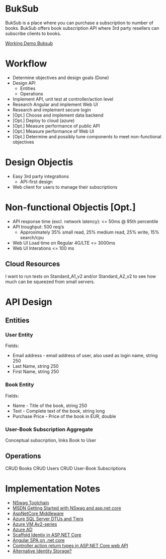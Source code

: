 # BukSub

BukSub is a place where you can purchase a subscription to number of books.
BukSub offers book subscription API where 3rd party resellers can subscribe clients to books.

[Working Demo Buksub](https://buksub.azurewebsites.net/)

# Workflow

* Determine objectives and design goals (Done)
* Design API
  * Entities
  * Operations
* Implement API, unit test at controller/action level
* Research Angular and implement Web UI
* Research and implement secure login
* [Opt.] Choose and implement data backend
* [Opt.] Deploy to cloud (azure)
* [Opt.] Measure performance of public API
* [Opt.] Measure performance of Web UI
* [Opt.] Determine and possibly tune components to meet non-functional objectives

# Design Objectis

* Easy 3rd party integrations
  * API-first design
* Web client for users to manage their subscriptions

# Non-functional Objectis [Opt.]

* API response time (excl. network latency): <= 50ms @ 95th percentile
* API troughput: 500 req/s
  * Approximately 35% small read, 25% medium read, 25% write, 15% search/cpu
* Web UI Load time on Regular 4G/LTE <= 3000ms 
* Web UI Interations <= 100 ms

## Cloud Resources

I want to run tests on Standard_A1_v2 and/or Standard_A2_v2 to see how much can be squeezed from small servers.
 
# API Design

## Entities

### User Entity

Fields:
* Email address - email address of user, also used as login name, string 250
* Last Name, string 250
* First Name, string 250

### Book Entity

Fields:
* Name - Title of the book, string 250
* Text - Complete text of the book, string long
* Purchase Price - Price of the book in EUR, double

### User-Book Subscription Aggregate

Conceptual subscription, links Book to User

## Operations

CRUD Books
CRUD Users
CRUD User-Book Subscriptions

# Implementation Notes

* [NSwag Toolchain](https://github.com/RicoSuter/NSwag)
* [MSDN Getting Started with NSwag and asp.net core](https://docs.microsoft.com/en-us/aspnet/core/tutorials/getting-started-with-nswag?view=aspnetcore-3.1&tabs=visual-studio)
* [AspNetCore Middleware](https://github.com/RicoSuter/NSwag/wiki/AspNetCore-Middleware)
* [Azure SQL Server DTUs and Tiers](https://docs.microsoft.com/en-us/azure/sql-database/sql-database-service-tiers-dtu)
* [Azure VM Av2-series](https://docs.microsoft.com/en-us/azure/virtual-machines/av2-series)
* [Azure AD](https://azure.microsoft.com/en-us/services/active-directory/integrate/)
* [Scaffold Identiy in ASP.NET Core](https://docs.microsoft.com/en-us/aspnet/core/security/authentication/scaffold-identity?view=aspnetcore-3.1&tabs=visual-studio)
* [Angular SPA on .net core](https://go.microsoft.com/fwlink/?linkid=864501)
* [Controller action return types in ASP.NET Core web API](https://docs.microsoft.com/en-us/aspnet/core/web-api/action-return-types?view=aspnetcore-3.1)
* [Alternative Identity Storage?](https://docs.microsoft.com/en-us/aspnet/core/security/authentication/identity-custom-storage-providers?view=aspnetcore-3.1)
